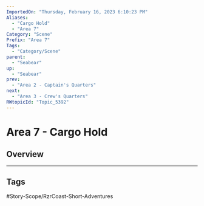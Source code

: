 ```yaml
---
ImportedOn: "Thursday, February 16, 2023 6:10:23 PM"
Aliases:
  - "Cargo Hold"
  - "Area 7"
Category: "Scene"
Prefix: "Area 7"
Tags:
  - "Category/Scene"
parent:
  - "Seabear"
up:
  - "Seabear"
prev:
  - "Area 2 - Captain's Quarters"
next:
  - "Area 3 - Crew's Quarters"
RWtopicId: "Topic_5392"
---
```

# Area 7 - Cargo Hold
## Overview

---
## Tags
#Story-Scope/RzrCoast-Short-Adventures

